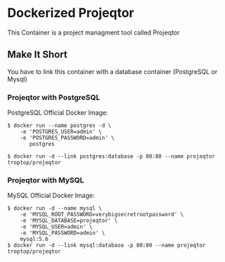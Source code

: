 # Dockerized Projeqtor

This Container is a project managment tool called Projeqtor

## Make It Short

You have to link this container with a database container (PostgreSQL or Mysql)
### Projeqtor with PostgreSQL

PostgreSQL Official Docker Image:
~~~~
$ docker run --name postgres -d \
    -e 'POSTGRES_USER=admin' \
    -e 'POSTGRES_PASSWORD=admin' \
       postgres
	   
$ docker run -d --link postgres:database -p 80:80 --name projeqtor troptop/projeqtor
~~~~

### Projeqtor with MySQL

MySQL Official Docker Image:

~~~~
$ docker run -d --name mysql \
    -e 'MYSQL_ROOT_PASSWORD=verybigsecretrootpassword' \
    -e 'MYSQL_DATABASE=projeqtor' \
    -e 'MYSQL_USER=admin' \
    -e 'MYSQL_PASSWORD=admin' \
    mysql:5.6
$ docker run -d --link mysql:database -p 80:80 --name projeqtor troptop/projeqtor
~~~~

